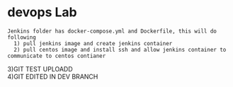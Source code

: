 # devops Lab 

    Jenkins folder has docker-compose.yml and Dockerfile, this will do following  
      1) pull jenkins image and create jenkins container 
      2) pull centos image and install ssh and allow jenkins container to communicate to centos contianer




3)GIT TEST UPLOADD	
4)GIT EDITED IN DEV BRANCH
